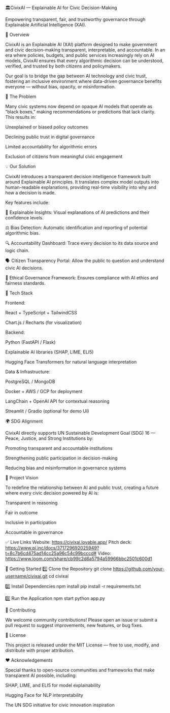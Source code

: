 🏛️CivixAI — Explainable AI for Civic Decision-Making

Empowering transparent, fair, and trustworthy governance through Explainable Artificial Intelligence (XAI).

🧩 Overview

CivixAI is an Explainable AI (XAI) platform designed to make government and civic decision-making transparent, interpretable, and accountable. In an era where policies, budgets, and public services increasingly rely on AI models, CivixAI ensures that every algorithmic decision can be understood, verified, and trusted by both citizens and policymakers.

Our goal is to bridge the gap between AI technology and civic trust, fostering an inclusive environment where data-driven governance benefits everyone — without bias, opacity, or misinformation.

🚨 The Problem

Many civic systems now depend on opaque AI models that operate as “black boxes,” making recommendations or predictions that lack clarity.
This results in:

Unexplained or biased policy outcomes

Declining public trust in digital governance

Limited accountability for algorithmic errors

Exclusion of citizens from meaningful civic engagement

💡 Our Solution

CivixAI introduces a transparent decision intelligence framework built around Explainable AI principles.
It translates complex model outputs into human-readable explanations, providing real-time visibility into why and how a decision is made.

Key features include:

🧠 Explainable Insights: Visual explanations of AI predictions and their confidence levels.

⚖️ Bias Detection: Automatic identification and reporting of potential algorithmic bias.

🔍 Accountability Dashboard: Trace every decision to its data source and logic chain.

🗣️ Citizen Transparency Portal: Allow the public to question and understand civic AI decisions.

🔐 Ethical Governance Framework: Ensures compliance with AI ethics and fairness standards.

🧠 Tech Stack

Frontend:

React + TypeScript + TailwindCSS

Chart.js / Recharts (for visualization)

Backend:

Python (FastAPI / Flask)

Explainable AI libraries (SHAP, LIME, ELI5)

Hugging Face Transformers for natural language interpretation

Data & Infrastructure:

PostgreSQL / MongoDB

Docker + AWS / GCP for deployment

LangChain + OpenAI API for contextual reasoning

Streamlit / Gradio (optional for demo UI)

🌍 SDG Alignment

CivixAI directly supports UN Sustainable Development Goal (SDG) 16 — Peace, Justice, and Strong Institutions by:

Promoting transparent and accountable institutions

Strengthening public participation in decision-making

Reducing bias and misinformation in governance systems

🧭 Project Vision

To redefine the relationship between AI and public trust, creating a future where every civic decision powered by AI is:

Transparent in reasoning

Fair in outcome

Inclusive in participation

Accountable in governance

✅ Live Links
Website: https://civixai.lovable.app/
Pitch deck: https://www.pi.inc/docs/371729692025949?t=8c7b6cd475ad14cc25a96c54c99bcccd#
Video: https://www.loom.com/share/cb99c2d6a5794a59966bbc2501c600d1

🚀 Getting Started
1️⃣ Clone the Repository
git clone https://github.com/your-username/civixai.git
cd civixai

2️⃣ Install Dependencies
npm install
pip install -r requirements.txt

3️⃣ Run the Application
npm start
python app.py

🤝 Contributing

We welcome community contributions!
Please open an issue or submit a pull request to suggest improvements, new features, or bug fixes.

📜 License

This project is released under the MIT License — free to use, modify, and distribute with proper attribution.

❤️ Acknowledgements

Special thanks to open-source communities and frameworks that make transparent AI possible, including:

SHAP, LIME, and ELI5 for model explainability

Hugging Face for NLP interpretability

The UN SDG initiative for civic innovation inspiration

